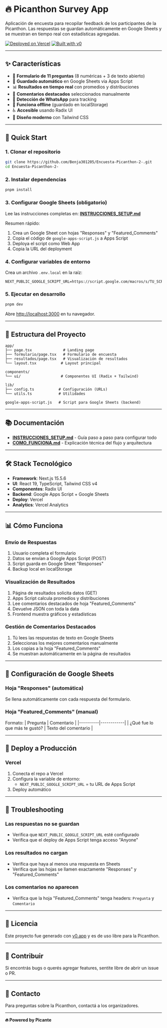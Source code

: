 # 🔥 Picanthon Survey App

Aplicación de encuesta para recopilar feedback de los participantes de la Picanthon. Las respuestas se guardan automáticamente en Google Sheets y se muestran en tiempo real con estadísticas agregadas.

[![Deployed on Vercel](https://img.shields.io/badge/Deployed%20on-Vercel-black?style=for-the-badge&logo=vercel)](https://vercel.com/benjabertone3012-3254s-projects/v0-picanthon-survey-app)
[![Built with v0](https://img.shields.io/badge/Built%20with-v0.app-black?style=for-the-badge)](https://v0.app/chat/projects/iFkJOF9ySuJ)

---

## ✨ Características

- 📝 **Formulario de 11 preguntas** (8 numéricas + 3 de texto abierto)
- 💾 **Guardado automático** en Google Sheets via Apps Script
- 📊 **Resultados en tiempo real** con promedios y distribuciones
- 💬 **Comentarios destacados** seleccionados manualmente
- 📱 **Detección de WhatsApp** para tracking
- 🔌 **Funciona offline** (guardado en localStorage)
- ♿ **Accesible** usando Radix UI
- 🎨 **Diseño moderno** con Tailwind CSS

---

## 🚀 Quick Start

### 1. Clonar el repositorio
```bash
git clone https://github.com/Benja301205/Encuesta-Picanthon-2-.git
cd Encuesta-Picanthon-2-
```

### 2. Instalar dependencias
```bash
pnpm install
```

### 3. Configurar Google Sheets (obligatorio)
Lee las instrucciones completas en: **[INSTRUCCIONES_SETUP.md](./INSTRUCCIONES_SETUP.md)**

Resumen rápido:
1. Crea un Google Sheet con hojas "Responses" y "Featured_Comments"
2. Copia el código de `google-apps-script.js` a Apps Script
3. Deploya el script como Web App
4. Copia la URL del deployment

### 4. Configurar variables de entorno
Crea un archivo `.env.local` en la raíz:
```env
NEXT_PUBLIC_GOOGLE_SCRIPT_URL=https://script.google.com/macros/s/TU_SCRIPT_ID/exec
```

### 5. Ejecutar en desarrollo
```bash
pnpm dev
```

Abre [http://localhost:3000](http://localhost:3000) en tu navegador.

---

## 📁 Estructura del Proyecto

```
app/
├── page.tsx              # Landing page
├── formulario/page.tsx   # Formulario de encuesta
├── resultados/page.tsx   # Visualización de resultados
└── layout.tsx           # Layout principal

components/
└── ui/                  # Componentes UI (Radix + Tailwind)

lib/
├── config.ts           # Configuración (URLs)
└── utils.ts            # Utilidades

google-apps-script.js   # Script para Google Sheets (backend)
```

---

## 📚 Documentación

- **[INSTRUCCIONES_SETUP.md](./INSTRUCCIONES_SETUP.md)** - Guía paso a paso para configurar todo
- **[COMO_FUNCIONA.md](./COMO_FUNCIONA.md)** - Explicación técnica del flujo y arquitectura

---

## 🛠️ Stack Tecnológico

- **Framework**: Next.js 15.5.6
- **UI**: React 19, TypeScript, Tailwind CSS v4
- **Componentes**: Radix UI
- **Backend**: Google Apps Script + Google Sheets
- **Deploy**: Vercel
- **Analytics**: Vercel Analytics

---

## 📊 Cómo Funciona

### Envío de Respuestas
1. Usuario completa el formulario
2. Datos se envían a Google Apps Script (POST)
3. Script guarda en Google Sheet "Responses"
4. Backup local en localStorage

### Visualización de Resultados
1. Página de resultados solicita datos (GET)
2. Apps Script calcula promedios y distribuciones
3. Lee comentarios destacados de hoja "Featured_Comments"
4. Devuelve JSON con toda la data
5. Frontend muestra gráficos y estadísticas

### Gestión de Comentarios Destacados
1. Tú lees las respuestas de texto en Google Sheets
2. Seleccionas los mejores comentarios manualmente
3. Los copias a la hoja "Featured_Comments"
4. Se muestran automáticamente en la página de resultados

---

## 🔧 Configuración de Google Sheets

### Hoja "Responses" (automática)
Se llena automáticamente con cada respuesta del formulario.

### Hoja "Featured_Comments" (manual)
Formato:
| Pregunta | Comentario |
|----------|------------|
| ¿Qué fue lo que más te gustó? | Texto del comentario |

---

## 🚀 Deploy a Producción

### Vercel
1. Conecta el repo a Vercel
2. Configura la variable de entorno:
   - `NEXT_PUBLIC_GOOGLE_SCRIPT_URL` = tu URL de Apps Script
3. Deploy automático

---

## 🐛 Troubleshooting

### Las respuestas no se guardan
- Verifica que `NEXT_PUBLIC_GOOGLE_SCRIPT_URL` esté configurado
- Verifica que el deploy de Apps Script tenga acceso "Anyone"

### Los resultados no cargan
- Verifica que haya al menos una respuesta en Sheets
- Verifica que las hojas se llamen exactamente "Responses" y "Featured_Comments"

### Los comentarios no aparecen
- Verifica que la hoja "Featured_Comments" tenga headers: `Pregunta` y `Comentario`

---

## 📝 Licencia

Este proyecto fue generado con [v0.app](https://v0.app) y es de uso libre para la Picanthon.

---

## 🤝 Contribuir

Si encontrás bugs o querés agregar features, sentite libre de abrir un issue o PR.

---

## 📧 Contacto

Para preguntas sobre la Picanthon, contactá a los organizadores.

---

**🔥 Powered by Picante**
